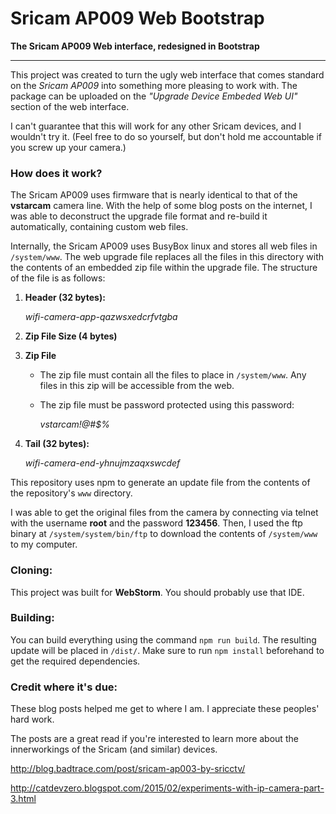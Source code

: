 # Sricam AP009 Web Bootstrap 

**The Sricam AP009 Web interface, redesigned in Bootstrap**

---

This project was created to turn the ugly web interface that comes standard on the _Sricam AP009_ into something more pleasing to work with. The package can be uploaded on the _"Upgrade Device Embeded Web UI"_ section of the web interface.
 
I can't guarantee that this will work for any other Sricam devices, and I wouldn't try it. (Feel free to do so yourself, but don't hold me accountable if you screw up your camera.)
 
### How does it work?

The Sricam AP009 uses firmware that is nearly identical to that of the **vstarcam** camera line. With the help of some blog posts on the internet, I was able to deconstruct the upgrade file format and re-build it automatically, containing custom web files. 

Internally, the Sricam AP009 uses BusyBox linux and stores all web files in `/system/www`. The web upgrade file replaces all the files in this directory with the contents of an embedded zip file within the upgrade file. The structure of the file is as follows:

1. **Header (32 bytes):**

    _wifi-camera-app-qazwsxedcrfvtgba_

2. **Zip File Size (4 bytes)**

3. **Zip File**

    * The zip file must contain all the files to place in `/system/www`. Any files in this zip will be accessible from the web.
    
    * The zip file must be password protected using this password: 
        
        _vstarcam!@#$%_
    
4. **Tail (32 bytes):**

    _wifi-camera-end-yhnujmzaqxswcdef_
    
This repository uses npm to generate an update file from the contents of the repository's `www` directory.

I was able to get the original files from the camera by connecting via telnet with the username **root** and the password **123456**. Then, I used the ftp binary at `/system/system/bin/ftp` to download the contents of `/system/www` to my computer.

### Cloning:

This project was built for **WebStorm**. You should probably use that IDE.

### Building:

You can build everything using the command `npm run build`. The resulting update will be placed in `/dist/`. Make sure to run `npm install` beforehand to get the required dependencies.

### Credit where it's due:

These blog posts helped me get to where I am. I appreciate these peoples' hard work. 

The posts are a great read if you're interested to learn more about the innerworkings of the Sricam (and similar) devices.

http://blog.badtrace.com/post/sricam-ap003-by-sricctv/

http://catdevzero.blogspot.com/2015/02/experiments-with-ip-camera-part-3.html